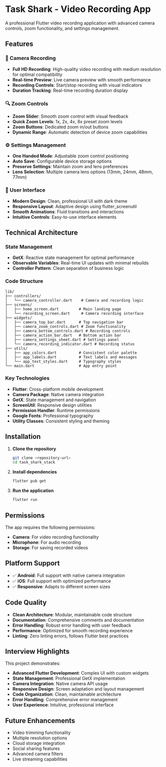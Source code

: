 # Task Shark - Video Recording App

A professional Flutter video recording application with advanced camera controls, zoom functionality, and settings management.

## Features

### 🎥 Camera Recording
- **Full HD Recording**: High-quality video recording with medium resolution for optimal compatibility
- **Real-time Preview**: Live camera preview with smooth performance
- **Recording Controls**: Start/stop recording with visual indicators
- **Duration Tracking**: Real-time recording duration display

### 🔍 Zoom Controls
- **Zoom Slider**: Smooth zoom control with visual feedback
- **Quick Zoom Levels**: 1x, 2x, 4x, 8x preset zoom levels
- **Zoom Buttons**: Dedicated zoom in/out buttons
- **Dynamic Range**: Automatic detection of device zoom capabilities

### ⚙️ Settings Management
- **One Handed Mode**: Adjustable zoom control positioning
- **Auto Save**: Configurable device storage options
- **Preserve Settings**: Maintain zoom and lens preferences
- **Lens Selection**: Multiple camera lens options (13mm, 24mm, 48mm, 77mm)

### 🎨 User Interface
- **Modern Design**: Clean, professional UI with dark theme
- **Responsive Layout**: Adaptive design using flutter_screenutil
- **Smooth Animations**: Fluid transitions and interactions
- **Intuitive Controls**: Easy-to-use interface elements

## Technical Architecture

### State Management
- **GetX**: Reactive state management for optimal performance
- **Observable Variables**: Real-time UI updates with minimal rebuilds
- **Controller Pattern**: Clean separation of business logic

### Code Structure
```
lib/
├── controllers/
│   └── camera_controller.dart    # Camera and recording logic
├── screens/
│   ├── home_screen.dart         # Main landing page
│   └── recording_screen.dart     # Camera recording interface
├── widgets/
│   ├── camera_top_bar.dart      # Top navigation bar
│   ├── camera_zoom_controls.dart # Zoom functionality
│   ├── camera_bottom_controls.dart # Recording controls
│   ├── camera_action_bar.dart   # Bottom action bar
│   ├── camera_settings_sheet.dart # Settings panel
│   └── camera_recording_indicator.dart # Recording status
├── utils/
│   ├── app_colors.dart          # Consistent color palette
│   ├── app_labels.dart          # Text labels and messages
│   └── app_text_styles.dart     # Typography styles
└── main.dart                    # App entry point
```

### Key Technologies
- **Flutter**: Cross-platform mobile development
- **Camera Package**: Native camera integration
- **GetX**: State management and navigation
- **ScreenUtil**: Responsive design utilities
- **Permission Handler**: Runtime permissions
- **Google Fonts**: Professional typography
- **Utility Classes**: Consistent styling and theming

## Installation

1. **Clone the repository**
   ```bash
   git clone <repository-url>
   cd task_shark_stack
   ```

2. **Install dependencies**
   ```bash
   flutter pub get
   ```

3. **Run the application**
   ```bash
   flutter run
   ```

## Permissions

The app requires the following permissions:
- **Camera**: For video recording functionality
- **Microphone**: For audio recording
- **Storage**: For saving recorded videos

## Platform Support

- ✅ **Android**: Full support with native camera integration
- ✅ **iOS**: Full support with optimized performance
- ✅ **Responsive**: Adapts to different screen sizes

## Code Quality

- **Clean Architecture**: Modular, maintainable code structure
- **Documentation**: Comprehensive comments and documentation
- **Error Handling**: Robust error handling with user feedback
- **Performance**: Optimized for smooth recording experience
- **Linting**: Zero linting errors, follows Flutter best practices

## Interview Highlights

This project demonstrates:
- **Advanced Flutter Development**: Complex UI with custom widgets
- **State Management**: Professional GetX implementation
- **Camera Integration**: Native camera API usage
- **Responsive Design**: Screen adaptation and layout management
- **Code Organization**: Clean, maintainable architecture
- **Error Handling**: Comprehensive error management
- **User Experience**: Intuitive, professional interface

## Future Enhancements

- Video trimming functionality
- Multiple resolution options
- Cloud storage integration
- Social sharing features
- Advanced camera filters
- Live streaming capabilities